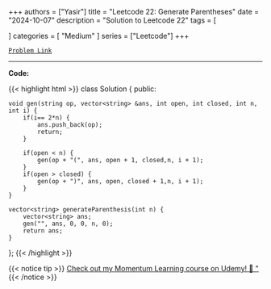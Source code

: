 
+++
authors = ["Yasir"]
title = "Leetcode 22: Generate Parentheses"
date = "2024-10-07"
description = "Solution to Leetcode 22"
tags = [
    
]
categories = [
    "Medium"
]
series = ["Leetcode"]
+++



[`Problem Link`](https://leetcode.com/problems/generate-parentheses/description/)

---

**Code:**

{{< highlight html >}}
class Solution {
public:
    
    void gen(string op, vector<string> &ans, int open, int closed, int n, int i) {
        if(i== 2*n) {
            ans.push_back(op);
            return;
        }
        
        if(open < n) {
            gen(op + "(", ans, open + 1, closed,n, i + 1);
        }
        if(open > closed) {
            gen(op + ")", ans, open, closed + 1,n, i + 1);
        }
    }
    
    vector<string> generateParenthesis(int n) {
        vector<string> ans;
        gen("", ans, 0, 0, n, 0);
        return ans;
    }
};
{{< /highlight >}}


{{< notice tip >}}
[Check out my Momentum Learning course on Udemy! 🚀 "](https://www.udemy.com/course/blind-75-the-data-structures-and-algorithms-essentials/)
{{< /notice >}}

